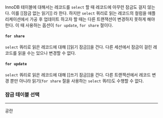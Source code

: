 InnoDB 테이블에 대해서는 레코드를 `select` 할 때 레코드에 아무런 잠금도 걸지 않는다. 이를 [[잠금  없는 읽기]] 라 한다. 하지만 `select` 쿼리로 읽는 레코드의 컬럼을 애플리케이션에서 가공 후 업데이트 하고자 할 때는 다른 트랜잭션이 변경하지 못하게 해야한다.  이 때 사용하는 옵션이 `for update`, `for share` 절이다.

#### `for share`
`select` 쿼리로 읽은 레코드에 대해 [[읽기 잠금]]을 건다.
다른 세션에서 잠금이 걸린 레코드를 읽을 수는 있으나 변경할 수 없다.

#### `for update`
`select` 쿼리로 읽은 레코드에 대해 [[쓰기 잠금]]을 건다.
다른 트랜잭션에서 레코드 변경 뿐만 아니라 읽기(`for share` 절을 사용하는 `select` 쿼리)도 수행할 수 없다.

### 잠금 테이블 선택
---
공란